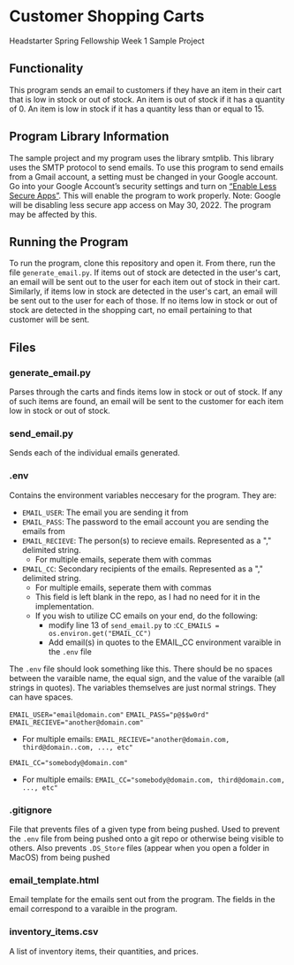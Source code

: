 # Customer Shopping Carts
Headstarter Spring Fellowship Week 1 Sample Project

## Functionality
This program sends an email to customers if they have an item in their cart that is low in stock or out of stock. An item is out of stock if it has a quantity of 0. An item is low in stock if it has a quantity less than or equal to 15.

## Program Library Information
The sample project and my program uses the library smtplib. This library uses the SMTP protocol to send emails. To use this program to send emails from a Gmail account, a setting must be changed in your Google account.
Go into your Google Account’s security settings and turn on [“Enable Less Secure Apps”](https://myaccount.google.com/lesssecureapps?pli=1&rapt=AEjHL4N6IDE0TUlrohDkGGugp7KdT9rkm00XVjREzmsX79duDzTD_m56zDUtnIPEZAFD4yNoF7WEjJstM2gDMo9Oo59Ca3TrCQ). This will enable the program to work properly.
Note: Google will be disabling less secure app access on May 30, 2022. The program may be affected by this.

## Running the Program
To run the program, clone this repository and open it. From there, run the file `generate_email.py`. If items out of stock are detected in the user's cart, an email will be sent out to the user for each item out of stock in their cart. Similarly, if items low in stock are detected in the user's cart, an email will be sent out to the user for each of those. If no items low in stock or out of stock are detected in the shopping cart, no email pertaining to that customer will be sent.

## Files
### generate_email.py
Parses through the carts and finds items low in stock or out of stock. If any of such items are found, an email will be sent to the customer for each item low in stock or out of stock.

### send_email.py
Sends each of the individual emails generated.

### .env
Contains the environment variables neccesary for the program. They are:
- `EMAIL_USER`: The email you are sending it from
- `EMAIL_PASS`: The password to the email account you are sending the emails from
- `EMAIL_RECIEVE`: The person(s) to recieve emails. Represented as a "," delimited string.
    - For multiple emails, seperate them with commas
- `EMAIL_CC`: Secondary recipients of the emails. Represented as a "," delimited string.
    - For multiple emails, seperate them with commas
    - This field is left blank in the repo, as I had no need for it in the implementation.
    - If you wish to utilize CC emails on your end, do the following:
        - modify line 13 of `send_email.py` to :`CC_EMAILS = os.environ.get("EMAIL_CC")`
        - Add email(s) in quotes to the EMAIL_CC environment varaible in the `.env` file

The `.env` file should look something like this. There should be no spaces between the varaible name, the equal sign, and the value of the varaible (all strings in quotes). The variables themselves are just normal strings. They can have spaces.

`EMAIL_USER="email@domain.com"`
`EMAIL_PASS="p@$$w0rd"`
`EMAIL_RECIEVE="another@domain.com"`
- For multiple emails: `EMAIL_RECIEVE="another@domain.com, third@domain..com, ..., etc"`

`EMAIL_CC="somebody@domain.com"`
- For multiple emails: `EMAIL_CC="somebody@domain.com, third@domain.com, ..., etc"`

### .gitignore
File that prevents files of a given type from being pushed. Used to prevent the `.env` file from being pushed onto a git repo or otherwise being visible to others. Also prevents `.DS_Store` files (appear when you open a folder in MacOS) from being pushed

### email_template.html
Email template for the emails sent out from the program. The fields in the email correspond to a varaible in the program.

### inventory_items.csv
A list of inventory items, their quantities, and prices.